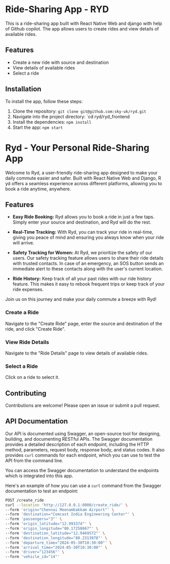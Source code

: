 # Ride-Sharing App - RYD

This is a ride-sharing app built with React Native Web and django with help of Github copilot. The app allows users to create rides and view details of available rides.

## Features

- Create a new ride with source and destination
- View details of available rides
- Select a ride

## Installation

To install the app, follow these steps:

1. Clone the repository: `git clone git@github.com:sky-uk/ryd.git`
2. Navigate into the project directory: `cd ryd/ryd_frontend
3. Install the dependencies: `npm install`
4. Start the app: `npm start`

# Ryd - Your Personal Ride-Sharing App

Welcome to Ryd, a user-friendly ride-sharing app designed to make your daily commute easier and safer. Built with React Native Web and Django, R
yd offers a seamless experience across different platforms, allowing you to book a ride anytime, anywhere.

## Features

- **Easy Ride Booking:** Ryd allows you to book a ride in just a few taps. Simply enter your source and destination, and Ryd will do the rest.

- **Real-Time Tracking:** With Ryd, you can track your ride in real-time, giving you peace of mind and ensuring you always know when your ride will arrive.

- **Safety Tracking for Women:** At Ryd, we prioritize the safety of our users. Our safety tracking feature allows users to share their ride details with trusted contacts. In case of an emergency, an SOS button sends an immediate alert to these contacts along with the user's current location.

- **Ride History:** Keep track of all your past rides with our ride history feature. This makes it easy to rebook frequent trips or keep track of your ride expenses.

Join us on this journey and make your daily commute a breeze with Ryd!

### Create a Ride

Navigate to the "Create Ride" page, enter the source and destination of the ride, and click "Create Ride".

### View Ride Details

Navigate to the "Ride Details" page to view details of available rides.

### Select a Ride

Click on a ride to select it.

## Contributing

Contributions are welcome! Please open an issue or submit a pull request.

## API Documentation

Our API is documented using Swagger, an open-source tool for designing, building, and documenting RESTful APIs. The Swagger documentation provides a detailed description of each endpoint, including the HTTP method, parameters, request body, response body, and status codes. It also provides `curl` commands for each endpoint, which you can use to test the API from the command line.

You can access the Swagger documentation to understand the endpoints which is integrated into this app.

Here's an example of how you can use a `curl` command from the Swagger documentation to test an endpoint:

```bash
POST /create_ride
curl --location 'http://127.0.0.1:8000/create_ride/' \
--form 'origin="Chennai Meenambakkam Airport"' \
--form 'destination="Comcast India Engineering Center"' \
--form 'passengers="3"' \
--form 'origin_latitude="12.993374"' \
--form 'origin_longitude="80.17258667"' \
--form 'destination_latitude="12.9469572"' \
--form 'destination_longitude="80.2313978"' \
--form 'departure_time="2024-05-30T10:30:00"' \
--form 'arrival_time="2024-05-30T10:30:00"' \
--form 'driver="123456"' \
--form 'vehicle_id="14"'





